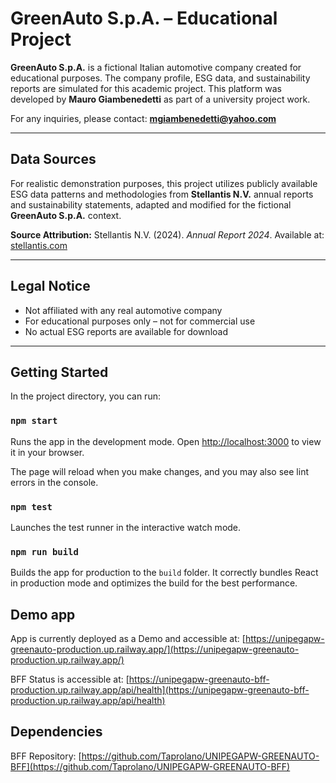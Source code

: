 # GreenAuto S.p.A. – Educational Project

**GreenAuto S.p.A.** is a fictional Italian automotive company created for educational purposes. The company profile, ESG data, and sustainability reports are simulated for this academic project. This platform was developed by **Mauro Giambenedetti** as part of a university project work.

For any inquiries, please contact: **[mgiambenedetti@yahoo.com](mailto:mgiambenedetti@yahoo.com)**

---

## Data Sources

For realistic demonstration purposes, this project utilizes publicly available ESG data patterns and methodologies from **Stellantis N.V.** annual reports and sustainability statements, adapted and modified for the fictional **GreenAuto S.p.A.** context.

**Source Attribution:** Stellantis N.V. (2024). *Annual Report 2024*. Available at: [stellantis.com](https://www.stellantis.com)

---

## Legal Notice

* Not affiliated with any real automotive company
* For educational purposes only – not for commercial use
* No actual ESG reports are available for download

---

## Getting Started

In the project directory, you can run:

### `npm start`

Runs the app in the development mode.
Open [http://localhost:3000](http://localhost:3000) to view it in your browser.

The page will reload when you make changes, and you may also see lint errors in the console.

### `npm test`

Launches the test runner in the interactive watch mode.

### `npm run build`

Builds the app for production to the `build` folder.
It correctly bundles React in production mode and optimizes the build for the best performance.

## Demo app

App is currently deployed as a Demo and accessible at:
[https://unipegapw-greenauto-production.up.railway.app/](https://unipegapw-greenauto-production.up.railway.app/)

BFF Status is accessible at:
[https://unipegapw-greenauto-bff-production.up.railway.app/api/health](https://unipegapw-greenauto-bff-production.up.railway.app/api/health)

## Dependencies

BFF Repository: [https://github.com/Taprolano/UNIPEGAPW-GREENAUTO-BFF](https://github.com/Taprolano/UNIPEGAPW-GREENAUTO-BFF)
